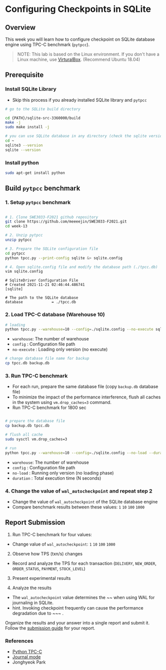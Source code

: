 # Configuring Checkpoints in SQLite

## Overview

This week you will learn how to configure checkpoint on SQLite database engine using TPC-C benchmark (`pytpcc`).

> NOTE: This lab is based on the Linux environment. If you don't have a Linux machine, use [VirturalBox](https://www.virtualbox.org/). (Recommend Ubuntu 18.04)

## Prerequisite
 
### Install SQLite Library
- Skip this process if you already installed SQLite library and `pytpcc`

```bash
# go to the SQLite build directory 

cd {PATH}/sqlite-src-3360000/build
make -j
sudo make install -j 

# you can use SQLite database in any directory (check the sqlite version with one of the commands below)
cd ~
sqlite3 --version 
sqlite --version

```

### Install python

```bash
sudo apt-get install python
```

## Build `pytpcc` benchmark

### 1. Setup `pytpcc` benchmark

```bash

# 1. Clone SWE3033-F2021 github repository
git clone https://github.com/meeeejin/SWE3033-F2021.git
cd week-13

# 2. Unzip pytpcc
unzip pytpcc

# 3. Prepare the SQLite configuration file
cd pytpcc
python tpcc.py --print-config sqlite &> sqlite.config

# 4. Open sqlite.config file and modify the database path (./tpcc.db)
vim sqlite.config
```

```
# SqliteDriver Configuration File
# Created 2021-11-21 02:46:44.486741
[sqlite]

# The path to the SQLite database
database             = ./tpcc.db
```

### 2. Load TPC-C database (Warehouse 10)

```bash
# loading
python tpcc.py --warehouse=10 --config=./sqlite.config --no-execute sqlite
```

- `warehouse`: The number of warehouse 
- `config` : Configuration file path
- `no-execute` : Loading only version (no execute)

```bash
# change database file name for backup
cp tpcc.db backup.db
```

### 3. Run TPC-C benchmark

- For each run, prepare the same database file (copy `backup.db` database file)
- To minimize the impact of the performance interference, flush all caches in the system using `vm.drop_caches=3` command.
- Run TPC-C benchmark for 1800 sec

```bash

# prepare the database file
cp backup.db tpcc.db

# flush all cache
sudo sysctl vm.drop_caches=3

# run
python tpcc.py --warehouse=10 --config=./sqlite.config --no-load --duration=1800 --journal=wal --wal_autocheckpoint=1000 sqlite

```
- `warehouse`: The number of warehouse 
- `config` : Configuration file path
- `no-load` : Running only version (no loading phase)
- `duration` : Total execution time (N seconds)


### 4. Change the value of `wal_autocheckpoint` and repeat step 2

- Change the value of `wal_autocheckpoint` of the SQLite database engine 
- Compare benchmark results between these values: `1` `10` `100` `1000`


## Report Submission

1. Run TPC-C benchmark for four values:
  - Change value of `wal_autocheckpoint`:  `1` `10` `100` `1000`

2. Observe how TPS (txn/s) changes 
  - Record and analyze the TPS for each transaction (`DELIVERY`, `NEW_ORDER`, `ORDER_STATUS`, `PAYMENT`, `STOCK_LEVEL`)

3. Present experimental results

4. Analyze the results
  - The `wal_autocheckpoint` value determines the ~~ when using WAL for journaling in SQLite.
  - hint. Invoking checkpoint frequently can cause the performance degradation due to ~~~ . 

Organize the results and your answer into a single report and submit it. 
Follow the [submission guide](../report-submission-guide.md) for your report.


### References
- [Python TPC-C](https://github.com/apavlo/py-tpcc)
- [Journal mode](https://www.sqlite.org/pragma.html#pragma_journal_mode)
- Jonghyeok Park
